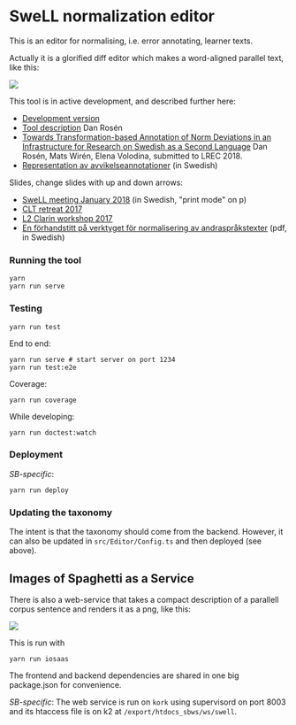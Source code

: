 # SweLL normalization editor

This is an editor for normalising, i.e. error annotating, learner texts.

Actually it is a glorified diff editor which makes a word-aligned parallel text, like this:

![](https://ws.spraakbanken.gu.se/ws/swell/png?He_get_to_cleaned_his~his_son~his_.//He_got_his~his_son~his_to_clean_the~_room~_.)

This tool is in active development, and described further here:

* [Development version](https://spraakbanken.gu.se/swell/dev)
* [Tool description](https://spraakbanken.gu.se/swell/article) Dan Rosén
* [Towards Transformation-based Annotation of Norm Deviations in an Infrastructure for Research on Swedish as a Second Language](https://spraakbanken.gu.se/swell/docs/swell-lrec2018.pdf) Dan Rosén, Mats Wirén, Elena Volodina, submitted to LREC 2018.
* [Representation av avvikelseannotationer](https://spraakbanken.gu.se/swell/representation-2017/) (in Swedish)

Slides, change slides with up and down arrows:
* [SweLL meeting January 2018](https://spraakbanken.gu.se/swell/jan2018) (in Swedish, "print mode" on p)
* [CLT retreat 2017](https://spraakbanken.gu.se/swell/clt-2017)
* [L2 Clarin workshop 2017](https://spraakbanken.gu.se/swell/clarin-2017)
* [En förhandstitt på verktyget för normalisering av andraspråkstexter](https://github.com/spraakbanken/swell-editor/blob/c13475d2e14a53a3e86e5b0f0861f9dbf5411af3/talk/hws/hws-talk.pdf) (pdf, in Swedish)

### Running the tool

```
yarn
yarn run serve
```

### Testing

```
yarn run test
```

End to end:

```
yarn run serve # start server on port 1234
yarn run test:e2e
```

Coverage:

```
yarn run coverage
```

While developing:

```
yarn run doctest:watch
```

### Deployment

_SB-specific_:

```
yarn run deploy
```

### Updating the taxonomy

The intent is that the taxonomy should come from the backend. However, it can also be updated in `src/Editor/Config.ts` and then deployed (see above).

## Images of Spaghetti as a Service

There is also a web-service that takes a compact description of a parallell corpus sentence and renders it as a png, like this:

![](https://ws.spraakbanken.gu.se/ws/swell/png?Images~Images_of~Images_Spaghetti~Images_as_a~a_Service~%40t103//Spaghettibilder~Images_som_en~a_tj%C3%A4nst%40t103~%40t103)

This is run with

```
yarn run iosaas
```

The frontend and backend dependencies are shared in one big package.json for convenience.

_SB-specific_: The web service is run on `kork` using supervisord on port 8003 and its htaccess file is on k2 at `/export/htdocs_sbws/ws/swell`.
